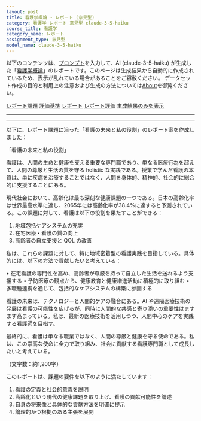 ```yaml
---
layout: post
title: 看護学概論 - レポート (意見型)
category: 看護学 レポート 意見型 claude-3-5-haiku
course_title: 看護学
category_name: レポート
assignment_type: 意見型
model_name: claude-3-5-haiku
---
```


以下のコンテンツは、[プロンプト](http://127.0.0.1:8000/generated/看護学/claude-3-5-haiku/prompt_レポート-意見型.md)を入力して、AI (claude-3-5-haiku) が生成した「[看護学概論](/contents/看護学/)」のレポートです。このページは生成結果から自動的に作成されているため、表示が乱れている場合があることをご容赦ください。
データセット作成の目的と利用上の注意および生成の方法については[About](/About)を御覧ください。

[レポート課題](../レポート課題-意見型)
[評価基準](../評価基準-意見型)
[レポート](../レポート-意見型)
[レポート評価](../レポート評価-意見型)
[生成結果のみを表示](http://127.0.0.1:8000/generated/看護学/claude-3-5-haiku/レポート-意見型.md)
  

***
***
  
以下に、レポート課題に沿った「看護の未来と私の役割」のレポート案を作成しました：

「看護の未来と私の役割」

看護は、人間の生命と健康を支える重要な専門職であり、単なる医療行為を超えて、人間の尊厳と生活の質を守る holistic な実践である。授業で学んだ看護の本質は、単に疾病を治療することではなく、人間を身体的、精神的、社会的に総合的に支援することにある。

現代社会において、高齢化は最も深刻な健康課題の一つである。日本の高齢化率は世界最高水準に達し、2065年には高齢化率が38.4%に達すると予測されている。この課題に対して、看護は以下の役割を果たすことができる：

1. 地域包括ケアシステムの充実
2. 在宅医療・看護の質の向上
3. 高齢者の自立支援と QOL の改善

私は、これらの課題に対して、特に地域密着型の看護実践を目指している。具体的には、以下の方法で貢献したいと考えている：

• 在宅看護の専門性を高め、高齢者が尊厳を持って自立した生活を送れるよう支援する
• 予防医療の観点から、健康教育と健康増進活動に積極的に取り組む
• 多職種連携を通じて、包括的なケアシステムの構築に参画する

看護の未来は、テクノロジーと人間的ケアの融合にある。AI や遠隔医療技術の発展は看護の可能性を広げるが、同時に人間的な共感と寄り添いの重要性はますます高まっている。私は、最新の医療技術を活用しつつ、人間中心のケアを実践する看護師を目指す。

最終的に、看護は単なる職業ではなく、人間の尊厳と健康を守る使命である。私は、この崇高な使命に全力で取り組み、社会に貢献する看護専門職として成長したいと考えている。

（文字数：約1,200字）

このレポートは、課題の要件を以下のように満たしています：

1. 看護の定義と社会的意義を説明
2. 高齢化という現代の健康課題を取り上げ、看護の貢献可能性を論述
3. 自身の将来像と具体的な貢献方法を明確に提示
4. 論理的かつ根拠のある主張を展開
